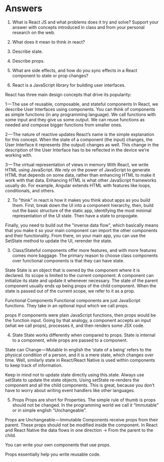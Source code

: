# Answers

1. What is React JS and what problems does it try and solve? Support your answer with concepts introduced in class and from your personal research on the web.

1. What does it mean to think in react?

1. Describe state.

1. Describe props.

1. What are side effects, and how do you sync effects in a React component to state or prop changes?

1. React is a JavaScript library for building user interfaces.

React has three main design concepts that drive its popularity:

1 — The use of reusable, composable, and stateful components
In React, we describe User Interfaces using components. You can think of components as simple functions (in any programming language). We call functions with some input and they give us some output. We can reuse functions as needed and compose bigger functions from smaller ones.

2 — The nature of reactive updates
React’s name is the simple explanation for this concept. When the state of a component (the input) changes, the User Interface it represents (the output) changes as well. This change in the description of the User Interface has to be reflected in the device we’re working with.

3 — The virtual representation of views in memory
With React, we write HTML using JavaScript. We rely on the power of JavaScript to generate HTML that depends on some data, rather than enhancing HTML to make it work with that data. Enhancing HTML is what other JavaScript frameworks usually do. For example, Angular extends HTML with features like loops, conditionals, and others.


2. To "think" in react is how it makes you think about apps as you build them. First, break down the UI into a component hierarchy, then, build out the basic structure of the static app, identifying the most minimal representation of the UI state. Then have a state to propogate.

Finally, you need to build out the "inverse data flow", which basically means that you make it so your main component can import the other components and their functionality. From there, on your main app, you can use the SetState method to update the UI, rerender the state.

3. Class/Stateful components  offer more features, and with more features comes more baggage. The primary reason to choose class components over functional components is that they can have state.

State
State is an object that is owned by the component where it is declared. Its scope is limited to the current component. A component can initialize its state and update it whenever necessary. The state of the parent component usually ends up being props of the child component. When the state is passed out of the current scope, we refer to it as a prop.

Functional Components
Functional components are just JavaScript functions. They take in an optional input which we call props.

props
If components were plain JavaScript functions, then props would be the function input. Going by that analogy, a component accepts an input (what we call props), processes it, and then renders some JSX code.

4. State
State works differently when compared to props. State is internal to a component, while props are passed to a component.

State can Change — Mutable
In english the ‘state of a being’ refers to the physical condition of a person, and it is a mere state, which changes over time. Well, similarly state in React/React Native is used within components to keep track of information.

Keep in mind not to update state directly using this.state. Always use setState to update the state objects. Using setState re-renders the component and all the child components. This is great, because you don’t have to worry about writing event handlers like other languages.


5. Props
Props are short for Properties. The simple rule of thumb is props should not be changed. In the programming world we call it “Immutable” or in simple english “Unchangeable”.

Props are Unchangeable — Immutable
Components receive props from their parent. These props should not be modified inside the component. In React and React Native the data flows in one direction -> From the parent to the child.

You can write your own components that use props.

Props essentially help you write reusable code.
